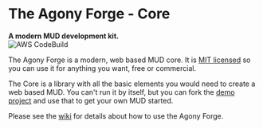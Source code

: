 # The Agony Forge - Core

**A modern MUD development kit.**  
![AWS CodeBuild](https://codebuild.us-west-2.amazonaws.com/badges?uuid=eyJlbmNyeXB0ZWREYXRhIjoiM25MSndDbnFlWDNuVnhFeE4vQlNBZ3NBaDczYkpRZnNrWGUzN3krL1lCY1BuK3JCekwva1ZSeEY0OUlCeUxGdlM5Wm54V05aRE5mV2M5LzY3c0M3Y25BPSIsIml2UGFyYW1ldGVyU3BlYyI6IjRVWWg3bjV6TzkrNzJEOXciLCJtYXRlcmlhbFNldFNlcmlhbCI6MX0%3D&branch=master)

The Agony Forge is a modern, web based MUD core. It is [MIT licensed](https://raw.githubusercontent.com/scionaltera/agony-forge-core/master/LICENSE) so you can use it for anything you want, free or commercial.

The Core is a library with all the basic elements you would need to create a web based MUD. You can't run it by itself, but you can fork the [demo project](https://github.com/scionaltera/agony-forge-demo) and use that to get your own MUD started.

Please see the [wiki](https://github.com/scionaltera/agony-forge-core/wiki) for details about how to use the Agony Forge.
